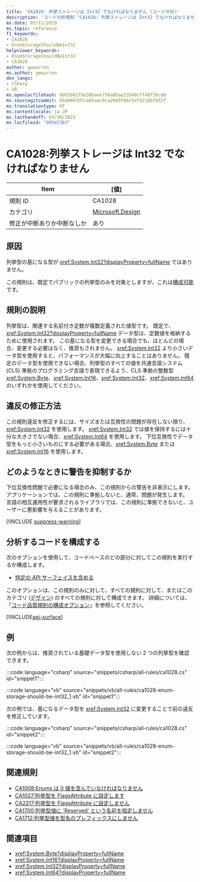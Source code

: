 ```yaml
---
title: 'CA1028: 列挙ストレージは Int32 でなければなりません (コード分析)'
description: 'コード分析規則 "CA1028: 列挙ストレージは Int32 でなければなりません" について説明します'
ms.date: 03/11/2019
ms.topic: reference
f1_keywords:
- CA1028
- EnumStorageShouldBeInt32
helpviewer_keywords:
- EnumStorageShouldBeInt32
- CA1028
author: gewarren
ms.author: gewarren
dev_langs:
- CSharp
- VB
ms.openlocfilehash: 8dd3b0179a38baee756a8bae23540cff48f5bc00
ms.sourcegitcommit: 05d0087dfca85aac9ca2960f86c5efd218bf833f
ms.translationtype: HT
ms.contentlocale: ja-JP
ms.lasthandoff: 03/30/2021
ms.locfileid: "99547363"
---
```

# <a name="ca1028-enum-storage-should-be-int32"></a>CA1028:列挙ストレージは Int32 でなければなりません

| Item                                     | [値]            |
|------------------------------------------|------------------|
| 規則 ID                                   | CA1028           |
| カテゴリ                                 | [Microsoft.Design](design-warnings.md) |
| 修正が中断ありか中断なしか | あり         |

## <a name="cause"></a>原因

列挙型の基になる型が <xref:System.Int32?displayProperty=fullName> ではありません。

この規則は、既定でパブリックの列挙型のみを対象としますが、これは[構成可能](#configure-code-to-analyze)です。

## <a name="rule-description"></a>規則の説明

列挙型は、関連する名前付き定数が複数定義された値型です。 既定で、<xref:System.Int32?displayProperty=fullName> データ型は、定数値を格納するために使用されます。 この基になる型を変更できる場合でも、ほとんどの場合、変更する必要はなく、推奨もされません。 <xref:System.Int32> より小さいデータ型を使用すると、パフォーマンスが大幅に向上することはありません。 既定のデータ型を使用できない場合、列挙型のすべての値を共通言語システム (CLS) 準拠のプログラミング言語で表現できるよう、CLS 準拠の整数型 <xref:System.Byte>、<xref:System.Int16>、<xref:System.Int32>、<xref:System.Int64> のいずれかを使用してください。

## <a name="how-to-fix-violations"></a>違反の修正方法

この規則違反を修正するには、サイズまたは互換性の問題が存在しない限り、<xref:System.Int32> を使用します。 <xref:System.Int32> では値を保持するには十分な大きさでない場合、<xref:System.Int64> を使用します。 下位互換性でデータ型をもっと小さいものにする必要がある場合、<xref:System.Byte> または <xref:System.Int16> を使用します。

## <a name="when-to-suppress-warnings"></a>どのようなときに警告を抑制するか

下位互換性問題で必要になる場合のみ、この規則からの警告を非表示にします。 アプリケーションでは、この規則に準拠しないと、通常、問題が発生します。 言語の相互運用性が要求されるライブラリでは、この規則に準拠できないと、ユーザーに悪影響を与えることがあります。

[!INCLUDE [suppress-warning](../../../../includes/code-analysis/suppress-warning.md)]

## <a name="configure-code-to-analyze"></a>分析するコードを構成する

次のオプションを使用して、コードベースのどの部分に対してこの規則を実行するか構成します。

- [特定の API サーフェイスを含める](#include-specific-api-surfaces)

このオプションは、この規則のみに対して、すべての規則に対して、またはこのカテゴリ ([デザイン](design-warnings.md)) のすべての規則に対して構成できます。 詳細については、「[コード品質規則の構成オプション](../code-quality-rule-options.md)」を参照してください。

[!INCLUDE[api-surface](~/includes/code-analysis/api-surface.md)]

## <a name="example"></a>例

次の例からは、推奨されている基礎データ型を使用しない 2 つの列挙型を確認できます。

:::code language="csharp" source="snippets/csharp/all-rules/ca1028.cs" id="snippet1":::

:::code language="vb" source="snippets/vb/all-rules/ca1028-enum-storage-should-be-int32_1.vb" id="snippet1":::

次の例では、基になるデータ型を <xref:System.Int32> に変更することで前の違反を修正しています。

:::code language="csharp" source="snippets/csharp/all-rules/ca1028.cs" id="snippet2":::

:::code language="vb" source="snippets/vb/all-rules/ca1028-enum-storage-should-be-int32_1.vb" id="snippet2":::

## <a name="related-rules"></a>関連規則

- [CA1008:Enums は 0 値を含んでいなければなりません](ca1008.md)
- [CA1027:列挙型を FlagsAttribute に設定します](ca1027.md)
- [CA2217:列挙型を FlagsAttribute に設定しません](ca2217.md)
- [CA1700:列挙型値に 'Reserved' という名前を指定しません](ca1700.md)
- [CA1712:列挙型値を型名のプレフィックスにしません](ca1712.md)

## <a name="see-also"></a>関連項目

- <xref:System.Byte?displayProperty=fullName>
- <xref:System.Int16?displayProperty=fullName>
- <xref:System.Int32?displayProperty=fullName>
- <xref:System.Int64?displayProperty=fullName>
